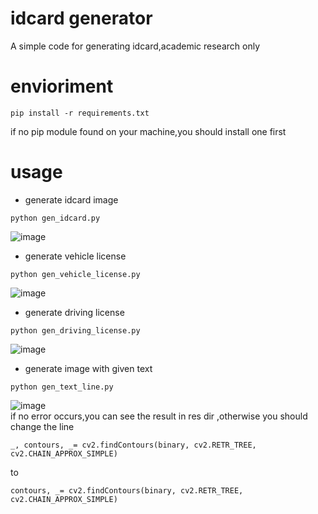 # idcard generator
A simple code for generating idcard,academic research only

envioriment
====
```
pip install -r requirements.txt 
```
if no pip module found on your machine,you should install one first

usage
====

* generate idcard image
```
python gen_idcard.py
```
![image](https://github.com/deep-practice/idcard_generator/blob/master/res/idcard_front.jpg)  
*  generate vehicle license
```
python gen_vehicle_license.py
```
![image](https://github.com/deep-practice/fake_certificate_generator/blob/master/res/vl_front_res.png)   

*  generate driving license
```
python gen_driving_license.py
```
![image](https://github.com/deep-practice/fake_certificate_generator/blob/master/res/dl_front_res.png)  
*  generate image with given text
```
python gen_text_line.py
```
![image](https://github.com/deep-practice/idcard_generator/blob/master/res/line_res.png)  
if no error occurs,you can see the result in res dir
,otherwise you should change the line
```
_, contours, _= cv2.findContours(binary, cv2.RETR_TREE, cv2.CHAIN_APPROX_SIMPLE)
```
to
```
contours, _= cv2.findContours(binary, cv2.RETR_TREE, cv2.CHAIN_APPROX_SIMPLE)
```

